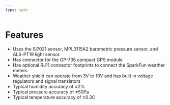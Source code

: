 ```yaml
---
type: spec
---
```


# Features

- Uses the Si7021 sensor, MPL3115A2 barometric pressure sensor, and ALS-PT19 light sensor.
- Has connector for the GP-735 compact GPS module
- Has optional RJ11 connector footprints to connect the SparkFun weather meters
- Weather shield can operate from 3V to 10V and has built in voltage regulators and signal translators
- Typical humidity accuracy of ±2%
- Typical pressure accuracy of ±50Pa
- Typical temperature accuracy of ±0.3C
